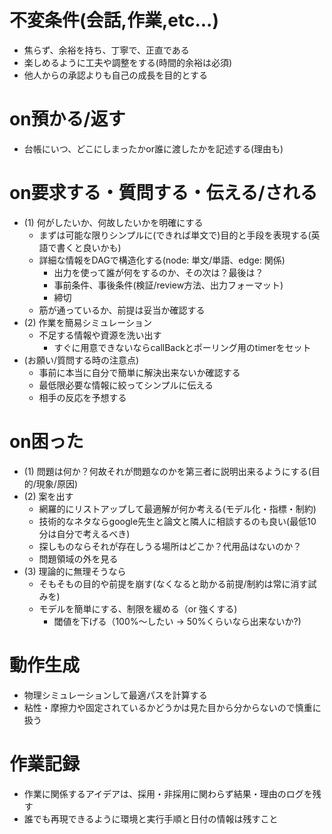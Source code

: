 
不変条件(会話,作業,etc...)
====================

 * 焦らず、余裕を持ち、丁寧で、正直である
 * 楽しめるように工夫や調整をする(時間的余裕は必須)
 * 他人からの承認よりも自己の成長を目的とする

on預かる/返す
===============

 * 台帳にいつ、どこにしまったかor誰に渡したかを記述する(理由も)

on要求する・質問する・伝える/される
===========================

* (1) 何がしたいか、何故したいかを明確にする
    * まずは可能な限りシンプルに(できれば単文で)目的と手段を表現する(英語で書くと良いかも)
    * 詳細な情報をDAGで構造化する(node: 単文/単語、edge: 関係)
        - 出力を使って誰が何をするのか、その次は？最後は？
        - 事前条件、事後条件(検証/review方法、出力フォーマット)
        - 締切
    * 筋が通っているか、前提は妥当か確認する
* (2) 作業を簡易シミュレーション
    * 不足する情報や資源を洗い出す
        - すぐに用意できないならcallBackとポーリング用のtimerをセット
* (お願い/質問する時の注意点)
    * 事前に本当に自分で簡単に解決出来ないか確認する
    * 最低限必要な情報に絞ってシンプルに伝える
    * 相手の反応を予想する

on困った
=====================

* (1) 問題は何か？何故それが問題なのかを第三者に説明出来るようにする(目的/現象/原因)
* (2) 案を出す
    * 網羅的にリストアップして最適解が何か考える(モデル化・指標・制約)
    * 技術的なネタならgoogle先生と論文と隣人に相談するのも良い(最低10分は自分で考えるべき)
    * 探しものならそれが存在しうる場所はどこか？代用品はないのか？
    * 問題領域の外を見る
* (3) 理論的に無理そうなら
    * そもそもの目的や前提を崩す(なくなると助かる前提/制約は常に消す試みを)
    * モデルを簡単にする、制限を緩める（or 強くする)
      - 閾値を下げる（100%〜したい -> 50%くらいなら出来ないか?)

動作生成
===========================

 * 物理シミュレーションして最適パスを計算する
 * 粘性・摩擦力や固定されているかどうかは見た目から分からないので慎重に扱う

作業記録
=====================

 * 作業に関係するアイデアは、採用・非採用に関わらず結果・理由のログを残す
 * 誰でも再現できるように環境と実行手順と日付の情報は残すこと


